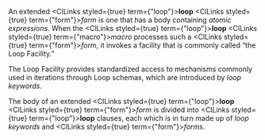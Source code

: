  



An extended <ClLinks styled={true} term={"loop"}><b>loop</b></ClLinks> <ClLinks styled={true} term={"form"}><i>form</i></ClLinks> is one that has a body containing *atomic expressions*. When the <ClLinks styled={true} term={"loop"}><b>loop</b></ClLinks> <ClLinks styled={true} term={"macro"}><i>macro</i></ClLinks> processes such a <ClLinks styled={true} term={"form"}><i>form</i></ClLinks>, it invokes a facility that is commonly called “the Loop Facility.” 



The Loop Facility provides standardized access to mechanisms commonly used in iterations through Loop schemas, which are introduced by *loop keywords*. 



The body of an extended <ClLinks styled={true} term={"loop"}><b>loop</b></ClLinks> <ClLinks styled={true} term={"form"}><i>form</i></ClLinks> is divided into <ClLinks styled={true} term={"loop"}><b>loop</b></ClLinks> clauses, each which is in turn made up of *loop keywords* and <ClLinks styled={true} term={"form"}><i>forms</i></ClLinks>. 



